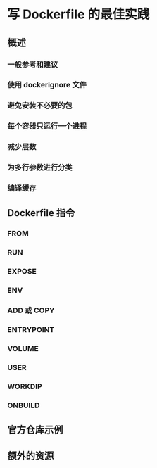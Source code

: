 # 写 Dockerfile 的最佳实践

## 概述
### 一般参考和建议
### 使用 dockerignore 文件
### 避免安装不必要的包
### 每个容器只运行一个进程
### 减少层数
### 为多行参数进行分类
### 编译缓存
## Dockerfile 指令
### FROM
### RUN
### EXPOSE
### ENV
### ADD 或 COPY
### ENTRYPOINT
### VOLUME
### USER
### WORKDIP
### ONBUILD
## 官方仓库示例
## 额外的资源
